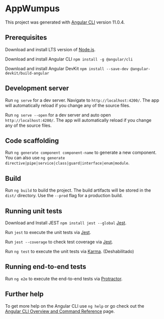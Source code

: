 # AppWumpus

This project was generated with [Angular CLI](https://github.com/angular/angular-cli) version 11.0.4.

## Prerequisites

Download and install LTS version of [Node.js](https://nodejs.org).

Download and install Angular CLI `npm install -g @angular/cli`

Download and install Angular DevKit `npm install --save-dev @angular-devkit/build-angular`

## Development server

Run `ng serve` for a dev server. Navigate to `http://localhost:4200/`. The app will automatically reload if you change any of the source files.

Run `ng serve --open` for a dev server and auto open `http://localhost:4200/`. The app will automatically reload if you change any of the source files.

## Code scaffolding

Run `ng generate component component-name` to generate a new component. You can also use `ng generate directive|pipe|service|class|guard|interface|enum|module`.

## Build

Run `ng build` to build the project. The build artifacts will be stored in the `dist/` directory. Use the `--prod` flag for a production build.

## Running unit tests

Download and Install JEST `npm install jest --global` [Jest](https://jestjs.io/).

Run `jest` to execute the unit tests via [Jest](https://jestjs.io/).

Run `jest --coverage` to check test coverage via [Jest](https://jestjs.io/).

Run `ng test` to execute the unit tests via [Karma](https://karma-runner.github.io). (Deshabilitado)

## Running end-to-end tests

Run `ng e2e` to execute the end-to-end tests via [Protractor](http://www.protractortest.org/).

## Further help

To get more help on the Angular CLI use `ng help` or go check out the [Angular CLI Overview and Command Reference](https://angular.io/cli) page.
